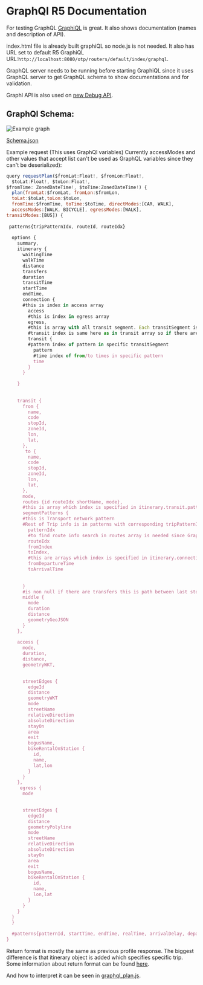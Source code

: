 # GraphQl R5 Documentation

For testing GraphQL [GraphiQL](https://github.com/graphql/graphiql) is great. It also shows documentation (names and description of API).

index.html file is already built graphiQL so node.js is not needed. It also has URL set to default R5 GraphiQL URL:`http://localhost:8080/otp/routers/default/index/graphql`.

GraphQL server needs to be running before starting GraphiQL since it uses GraphQL server to get GraphQL schema to show documentations and for validation.

Graphl API is also used on [new Debug API](http://localhost:8080/new.html).

## GraphQl Schema:
![Example graph](https://rawgit.com/buma/R5Docs/master/resources/schemaDiagram.svg)

[Schema.json](https://github.com/buma/R5Docs/blob/master/resources/graphqlSchema.json)

Example request (This uses GraphQl variables) Currently accessModes and other values that accept list can't be used as GraphQL variables since they can't be deserialized):
```javascript
query requestPlan($fromLat:Float!, $fromLon:Float!,
  $toLat:Float!, $toLon:Float!,
$fromTime: ZonedDateTime!, $toTime:ZonedDateTime!) {
  plan(fromLat:$fromLat, fromLon:$fromLon,
  toLat:$toLat,toLon:$toLon,
  fromTime:$fromTime, toTime:$toTime, directModes:[CAR, WALK],
  accessModes:[WALK, BICYCLE], egressModes:[WALK],
transitModes:[BUS]) {
  
 patterns{tripPatternIdx, routeId, routeIdx}
  
  options {
    summary,
    itinerary {
      waitingTime
      walkTime
      distance
      transfers
      duration
      transitTime
      startTime
      endTime,
      connection {
      #this is index in access array
        access 
        #this is index in egress array
        egress,
        #this is array with all transit segment. Each transitSegment is one part of transit journey. If there are multiple there are transfers
        #transit index is same here as in transit array so if there are two transit elements with first first transitSegment is meant and with second second
        transit {
        #pattern index of pattern in specific transitSegment
          pattern
          #time index of from/to times in specific pattern
          time
        }
      }
    
    }
    
    
    transit {
      from {
        name,
        code
        stopId,
        zoneId,
        lon,
        lat,
      },
       to {
        name,
        code
        stopId,
        zoneId,
        lon,
        lat,
      },
      mode,
      routes {id routeIdx shortName, mode},
      #this is array which index is specified in itinerary.transit.pattern
      segmentPatterns {
      #this is Transport network pattern 
      #Rest of Trip info is in patterns with corresponding tripPatternIdx
        patternIdx
        #to find route info search in routes array is needed since GraphQL doesn't support maps
        routeIdx
        fromIndex
        toIndex,
        #this are arrays which index is specified in itinerary.connection.transit.time
        fromDepartureTime
        toArrivalTime
        
     
      }
      #is non null if there are transfers this is path between last stop of this transitSegment and to first of next mode is always WALK
      middle {
        mode
        duration
        distance
        geometryGeoJSON
      }
    },
    
    access {
      mode,
      duration,
      distance,
      geometryWKT,
      

      streetEdges {
        edgeId
        distance
        geometryWKT
        mode
        streetName
        relativeDirection
        absoluteDirection
        stayOn
        area
        exit
        bogusName,
        bikeRentalOnStation {
          id,
          name,
          lat,lon
        }
      }
    },
     egress {
      mode
     

      streetEdges {
        edgeId
        distance
        geometryPolyline
        mode
        streetName
        relativeDirection
        absoluteDirection
        stayOn
        area
        exit
        bogusName,
        bikeRentalOnStation {
          id,
          name,
          lon,lat
        }
      }
    }
  } 
  }
  
  #patterns{patternId, startTime, endTime, realTime, arrivalDelay, departureDelay}
} 
```
Return format is mostly the same as previous profile response. The biggest difference is that itinerary object is added which specifies specific trip.
Some information about return format can be found [here](https://github.com/conveyal/r5/issues/48#issuecomment-165480575).

And how to interpret it can be seen in [graphql_plan.js](https://github.com/conveyal/r5/blob/graphQL/src/main/resources/debug-plan/scripts/graphql_plan.js#L408).
